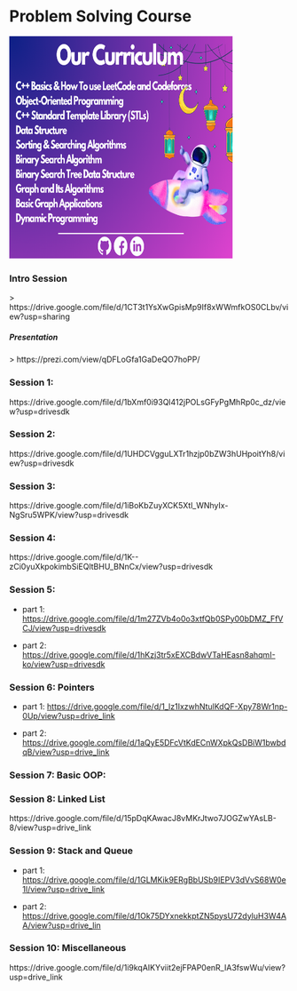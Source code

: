 <h1>Problem Solving Course</h1> 
<img src="https://github.com/DevSCommunity23/problem-solving-course/blob/main/Our%20Curriculum/NET%20Developer%20(6).png" width="80%" height="400">

<h3>Intro Session</h3>
> https://drive.google.com/file/d/1CT3t1YsXwGpisMp9If8xWWmfkOS0CLbv/view?usp=sharing
<h5>Presentation</h5>
> https://prezi.com/view/qDFLoGfa1GaDeQO7hoPP/


<h3>Session 1:</h3>
https://drive.google.com/file/d/1bXmf0i93Ql412jPOLsGFyPgMhRp0c_dz/view?usp=drivesdk
<h3>Session 2:</h3>
https://drive.google.com/file/d/1UHDCVgguLXTr1hzjp0bZW3hUHpoitYh8/view?usp=drivesdk
<h3>Session 3:</h3>
https://drive.google.com/file/d/1iBoKbZuyXCK5Xtl_WNhyIx-NgSru5WPK/view?usp=drivesdk
<h3>Session 4:</h3>
https://drive.google.com/file/d/1K--zCi0yuXkpokimbSiEQltBHU_BNnCx/view?usp=drivesdk
<h3>Session 5:</h3>

- part 1: https://drive.google.com/file/d/1m27ZVb4o0o3xtfQb0SPy00bDMZ_FfVCJ/view?usp=drivesdk

- part 2: https://drive.google.com/file/d/1hKzj3tr5xEXCBdwVTaHEasn8ahqmI-ko/view?usp=drivesdk

<h3>Session 6: Pointers</h3>

- part 1: https://drive.google.com/file/d/1_lz1IxzwhNtulKdQF-Xpy78Wr1np-0Up/view?usp=drive_link

- part 2: https://drive.google.com/file/d/1aQyE5DFcVtKdECnWXpkQsDBiW1bwbdqB/view?usp=drive_link

<h3>Session 7: Basic OOP: </h3>

<h3>Session 8: Linked List</h3>
https://drive.google.com/file/d/15pDqKAwacJ8vMKrJtwo7JOGZwYAsLB-8/view?usp=drive_link

<h3>Session 9: Stack and Queue</h3>

- part 1:  https://drive.google.com/file/d/1GLMKik9ERgBbUSb9IEPV3dVvS68W0e1l/view?usp=drive_link

- part 2: https://drive.google.com/file/d/1Ok75DYxnekkptZN5pysU72dyluH3W4AA/view?usp=drive_lin

<h3>Session 10: Miscellaneous</h3>
https://drive.google.com/file/d/1i9kqAIKYviit2ejFPAP0enR_IA3fswWu/view?usp=drive_link
